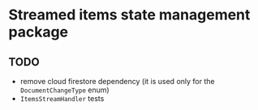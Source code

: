 # Streamed items state management package

## TODO
- remove cloud firestore dependency (it is used only for the `DocumentChangeType` enum)
- `ItemsStreamHandler` tests